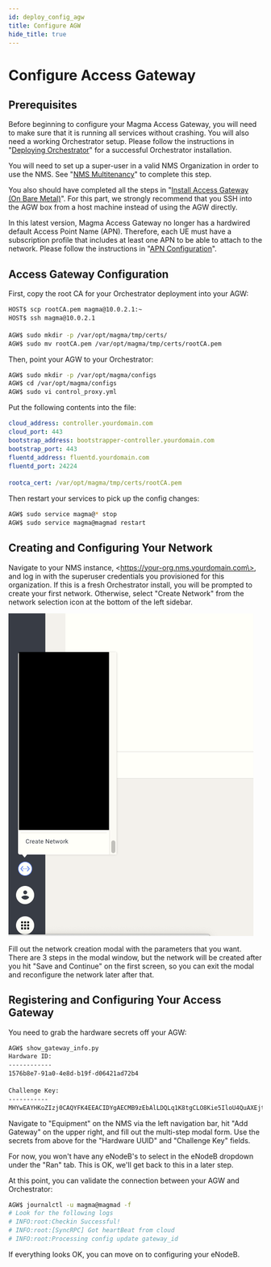 ```yaml
---
id: deploy_config_agw
title: Configure AGW
hide_title: true
---
```


# Configure Access Gateway

## Prerequisites

Before beginning to configure your Magma Access Gateway, you will need to make
sure that it is running all services without crashing. You will also need a
working Orchestrator setup. Please follow the instructions in
"[Deploying Orchestrator](../orc8r/deploy_intro.md)" for a
successful Orchestrator installation.

You will need to set up a super-user in a valid NMS Organization in order to
use the NMS. See "[NMS Multitenancy](../nms/deploy_setup.md)"
to complete this step.

You also should have completed all the steps in "[Install Access Gateway (On Bare Metal)](deploy_install.md)".
For this part, we strongly recommend that you SSH into the AGW box from a host
machine instead of using the AGW directly.

In this latest version, Magma Access Gateway no longer has a hardwired default Access Point Name (APN). Therefore, each UE must have a subscription profile that includes at least one APN to be able to attach to the network. Please follow the instructions in "[APN Configuration](deploy_config_apn.md)".

## Access Gateway Configuration

First, copy the root CA for your Orchestrator deployment into your AGW:

```bash
HOST$ scp rootCA.pem magma@10.0.2.1:~
HOST$ ssh magma@10.0.2.1

AGW$ sudo mkdir -p /var/opt/magma/tmp/certs/
AGW$ sudo mv rootCA.pem /var/opt/magma/tmp/certs/rootCA.pem
```

Then, point your AGW to your Orchestrator:

```bash
AGW$ sudo mkdir -p /var/opt/magma/configs
AGW$ cd /var/opt/magma/configs
AGW$ sudo vi control_proxy.yml
```

Put the following contents into the file:

```yaml
cloud_address: controller.yourdomain.com
cloud_port: 443
bootstrap_address: bootstrapper-controller.yourdomain.com
bootstrap_port: 443
fluentd_address: fluentd.yourdomain.com
fluentd_port: 24224

rootca_cert: /var/opt/magma/tmp/certs/rootCA.pem
```

Then restart your services to pick up the config changes:

```bash
AGW$ sudo service magma@* stop
AGW$ sudo service magma@magmad restart
```

## Creating and Configuring Your Network

Navigate to your NMS instance, \<https://your-org.nms.yourdomain.com\>, and log in
with the superuser credentials you provisioned for this organization. If this
is a fresh Orchestrator install, you will be prompted to create your first
network. Otherwise, select "Create Network" from the network selection icon
at the bottom of the left sidebar.

![Creating a network](../assets/nms/createnetwork_12.png)

Fill out the network creation modal with the parameters that you want. There
are 3 steps in the modal window, but the network will be created after you hit
"Save and Continue" on the first screen, so you can exit the modal and
reconfigure the network later after that.

## Registering and Configuring Your Access Gateway

You need to grab the hardware secrets off your AGW:

```bash
AGW$ show_gateway_info.py
Hardware ID:
------------
1576b8e7-91a0-4e8d-b19f-d06421ad72b4

Challenge Key:
-----------
MHYwEAYHKoZIzj0CAQYFK4EEACIDYgAECMB9zEbAlLDQLq1K8tgCLO8Kie5IloU4QuAXEjtR19jt0KTkRzTYcBK1XwA+C6ALVKFWtlxQfrPpwOwLE7GFkZv1i7Lzc6dpqLnufSlvE/Xlq4n5K877tIuNac3U/8un
```

Navigate to "Equipment" on the NMS via the left navigation bar, hit
"Add Gateway" on the upper right, and fill out the multi-step modal form.
Use the secrets from above for the "Hardware UUID" and "Challenge Key" fields.

For now, you won't have any eNodeB's to select in the eNodeB dropdown under the
"Ran" tab. This is OK, we'll get back to this in a later step.

At this point, you can validate the connection between your AGW and
Orchestrator:

```bash
AGW$ journalctl -u magma@magmad -f
# Look for the following logs
# INFO:root:Checkin Successful!
# INFO:root:[SyncRPC] Got heartBeat from cloud
# INFO:root:Processing config update gateway_id
```

If everything looks OK, you can move on to configuring your eNodeB.

